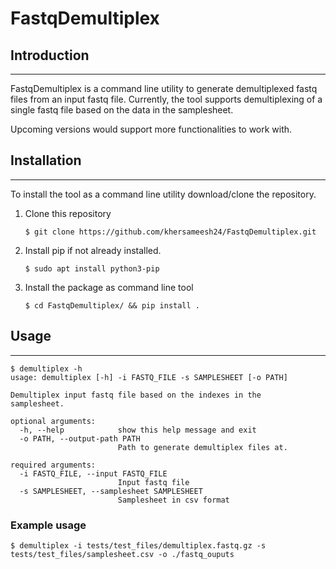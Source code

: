 # FastqDemultiplex

## Introduction
---
FastqDemultiplex is a command line utility to generate demultiplexed fastq files from an input fastq file.
Currently, the tool supports demultiplexing of a single fastq file based on the data in the samplesheet.

Upcoming versions would support more functionalities to work with.

## Installation
---
To install the tool as a command line utility download/clone the repository.
1. Clone this repository
    ```
    $ git clone https://github.com/khersameesh24/FastqDemultiplex.git
    ```
2. Install pip if not already installed.
    ```
    $ sudo apt install python3-pip
    ```
3. Install the package as command line tool
    ```
    $ cd FastqDemultiplex/ && pip install .
    ```

## Usage
---
```
$ demultiplex -h
usage: demultiplex [-h] -i FASTQ_FILE -s SAMPLESHEET [-o PATH]

Demultiplex input fastq file based on the indexes in the
samplesheet.

optional arguments:
  -h, --help            show this help message and exit
  -o PATH, --output-path PATH
                        Path to generate demultiplex files at.

required arguments:
  -i FASTQ_FILE, --input FASTQ_FILE
                        Input fastq file
  -s SAMPLESHEET, --samplesheet SAMPLESHEET
                        Samplesheet in csv format

```
### Example usage
```
$ demultiplex -i tests/test_files/demultiplex.fastq.gz -s tests/test_files/samplesheet.csv -o ./fastq_ouputs
```
